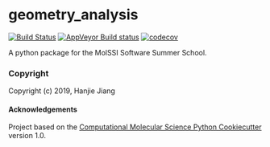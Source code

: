 geometry_analysis
==============================
[//]: # (Badges)
[![Build Status](https://travis-ci.org/hanjiej/geometry_analysis.svg?branch=master)](https://travis-ci.org/hanjiej/geometry_analysis)
[![AppVeyor Build status](https://ci.appveyor.com/api/projects/status/REPLACE_WITH_APPVEYOR_LINK/branch/master?svg=true)](https://ci.appveyor.com/project/REPLACE_WITH_OWNER_ACCOUNT/geometry_analysis/branch/master)
[![codecov](https://codecov.io/gh/hanjiej/geometry_analysis/branch/master/graph/badge.svg)](https://codecov.io/gh/hanjiej/geometry_analysis)

A python package for the MolSSI Software Summer School.

### Copyright

Copyright (c) 2019, Hanjie Jiang


#### Acknowledgements
 
Project based on the 
[Computational Molecular Science Python Cookiecutter](https://github.com/molssi/cookiecutter-cms) version 1.0.
